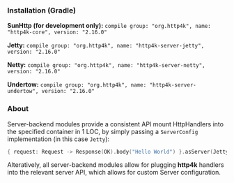 ### Installation (Gradle)
**SunHttp (for development only):** ```compile group: "org.http4k", name: "http4k-core", version: "2.16.0"```

**Jetty:** ```compile group: "org.http4k", name: "http4k-server-jetty", version: "2.16.0"```

**Netty:** ```compile group: "org.http4k", name: "http4k-server-netty", version: "2.16.0"```

**Undertow:** ```compile group: "org.http4k", name: "http4k-server-undertow", version: "2.16.0"```

### About
Server-backend modules provide a consistent API mount HttpHandlers into the specified container in 1 LOC, by simply passing a `ServerConfig` implementation (in this case `Jetty`):

```kotlin
{ request: Request -> Response(OK).body("Hello World") }.asServer(Jetty(8000)).start().block()
```
Alteratively, all server-backend modules allow for plugging **http4k** handlers into the relevant server API, which allows for custom Server configuration.
